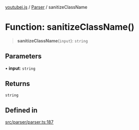 [youtubei.js](../../../README.md) / [Parser](../README.md) / sanitizeClassName

# Function: sanitizeClassName()

> **sanitizeClassName**(`input`): `string`

## Parameters

• **input**: `string`

## Returns

`string`

## Defined in

[src/parser/parser.ts:187](https://github.com/LuanRT/YouTube.js/blob/eb21af33db708f0355f4fb15881f5d4fabc7b06c/src/parser/parser.ts#L187)

